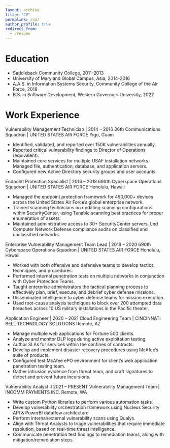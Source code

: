 ```yaml
---
layout: archive
title: "CV"
permalink: /cv/
author_profile: true
redirect_from:
  - /resume
---
```

Education
=========

* Saddleback Community College, 2011-2013
* University of Maryland Global Campus, Asia, 2014-2016
* A.A.S. in Information Systems Security, Community College of the Air Force, 2018
* B.S. in Software Development, Western Governors University, 2022

Work Experience
===============

Vulnerability Management Technician | 2014 – 2016
36th Communications Squadron | UNITED STATES AIR FORCE
Yigo, Guam

* Identified, validated, and reported over 150K vulnerabilities annually.
* Reported critical vulnerability findings to Director of Operations (equivalent).
* Maintained core services for multiple USAF installation networks. Managed file, authentication, database, and application servers.
* Configured new Active Directory security groups and user accounts.

Endpoint Protection Specialist | 2016 – 2018
690th Cyberspace Operations Squadron | UNITED STATES AIR FORCE
Honolulu, Hawaii

* Managed the endpoint protection framework for 450,000+ devices across the United States Air Force’s global enterprise network.
* Trained scanning technicians on updating scanning configurations within SecurityCenter, using Tenable scanning best practices for proper enumeration of assets.
* Maintained administrative access to 30+ SecurityCenter servers.
  Led Computer Network Defense compliance audits on classified and unclassified networks.

Enterprise Vulnerability Management Team Lead | 2018 – 2020
690th Cyberspace Operations Squadron | UNITED STATES AIR FORCE
Honolulu, Hawaii

* Worked with both offensive and defensive teams to develop tactics, techniques, and procedures.
* Performed internal penetration tests on multiple networks in conjunction with Cyber Protection Teams.
* Taught enterprise administrators the tactical planning process to effectively plan, brief, execute, and debrief cyber defense missions.
* Disseminated intelligence to cyber defense teams for mission execution.
* Used root-cause analysis techniques to block over 200 attempted data breaches across 10 US military installations in the Pacific theater.

Application Engineer | 2020 – 2021
Cloud Engineering Team | CINCINNATI BELL TECHNOLOGY SOLUTIONS
Remote, AZ

* Manage multiple web applications for Fortune 500 clients.
* Analyze and monitor DLP logs during active exploitation testing.
* Author SLAs for services within the confines of contracts.
* Develop and implement disaster recovery procedures using McAfee’s suite of products.
* Configured test McAfee ePO environment for client’s web application penetration testing team.
* Gather intrusion evidence from threat team, and craft signatures to detect and prevent future incursions.

Vulnerability Analyst II 2021 – PRESENT
Vulnerability Management Team | INCOMM PAYMENTS INC.
Remote, WA

* Write custom Python libraries to perform various automation tasks.
* Develop vulnerability orchestration framework using Nucleus Security API & PowerBI dataflow architecture.
* Perform internal/external vulnerability scans using Qualys.
* Align with Threat Analysts to triage vulnerabilities that require immediate resolution, based on real-time threat intelligence.
* Communicate penetration test findings to remediation teams, along with mitigation/remediation steps.

<!-- Skills
======
* Skill 1
* Skill 2
  * Sub-skill 2.1
  * Sub-skill 2.2
  * Sub-skill 2.3
* Skill 3

 Publications
======
  <ul>{% for post in site.publications %}
    {% include archive-single-cv.html %}
  {% endfor %}</ul>
  
Talks
======
  <ul>{% for post in site.talks %}
    {% include archive-single-talk-cv.html %}
  {% endfor %}</ul>
  
Teaching
======
  <ul>{% for post in site.teaching %}
    {% include archive-single-cv.html %}
  {% endfor %}</ul>
   
 Service and leadership
======
* Currently signed in to 43 different slack teams -->
